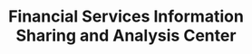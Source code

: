 ---
linkedin: https://linkedin.com/company/fs-isac
logohandle: fsisac
sort: fsisac
title: Financial Services Information Sharing and Analysis Center
twitter: https://x.com/FSISAC
website: https://www.fsisac.com/
---